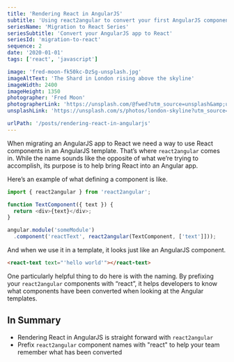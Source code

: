```yaml
---
title: 'Rendering React in AngularJS'
subtitle: 'Using react2angular to convert your first AngularJS component to React'
seriesName: 'Migration to React Series'
seriesSubtitle: 'Convert your AngularJS app to React'
seriesId: 'migration-to-react'
sequence: 2
date: '2020-01-01'
tags: ['react', 'javascript']

image: 'fred-moon-fk50kc-DzSg-unsplash.jpg'
imageAltText: 'The Shard in London rising above the skyline'
imageWidth: 2400
imageHeight: 1350
photographer: 'Fred Moon'
photographerLink: 'https://unsplash.com/@fwed?utm_source=unsplash&amp;utm_medium=referral&amp;utm_content=creditCopyText'
unsplashLink: 'https://unsplash.com/s/photos/london-skyline?utm_source=unsplash&amp;utm_medium=referral&amp;utm_content=creditCopyText'

urlPath: '/posts/rendering-react-in-angularjs'
---
```


When migrating an AngularJS app to React we need a way to use React
components in an AngularJS template. That’s where `react2angular`
comes in. While the name sounds like the opposite of what we’re
trying to accomplish, its purpose is to help bring React into an
Angular app.

Here’s an example of what defining a component is like.

```javascript
import { react2angular } from 'react2angular';

function TextComponent({ text }) {
  return <div>{text}</div>;
}

angular.module('someModule')
  .component('reactText', react2angular(TextComponent, ['text']]));
```

And when we use it in a template, it looks just like an AngularJS
component.

```html
<react-text text="'hello world'"></react-text>
```

One particularly helpful thing to do here is with the naming. By
prefixing your `react2angular` components with “react”, it helps
developers to know what components have been converted when looking
at the Angular templates.

## In Summary

- Rendering React in AngularJS is straight forward with
  `react2angular`
- Prefix `react2angular` component names with "react" to help your
  team remember what has been converted
